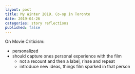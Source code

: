 ```yaml
---
layout: post
title: My Winter 2019, Co-op in Toronto
date: 2019-04-26
categories: story reflections
published: false
---
```


On Movie Criticism:
- personalized
- should capture ones personal experience with the film
   - not a recount and then a label, rinse and repeat
   - introduce new ideas, things film sparked in that person